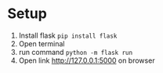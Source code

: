 # Setup
1. Install flask `pip install flask`
2. Open terminal
3. run command `python -m flask run`
4. Open link http://127.0.0.1:5000 on browser
